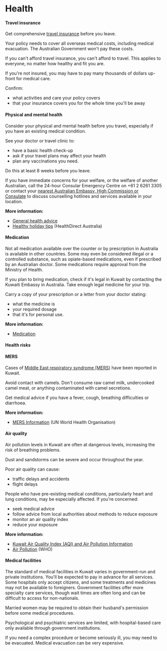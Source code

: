 # Health

#### Travel insurance

Get comprehensive [travel insurance](/before-you-go/the-basics/travel-insurance "Travel insurance") before you leave.

Your policy needs to cover all overseas medical costs, including medical evacuation. The Australian Government won't pay these costs.

If you can't afford travel insurance, you can't afford to travel. This applies to everyone, no matter how healthy and fit you are.

If you're not insured, you may have to pay many thousands of dollars up-front for medical care.

Confirm:

* what activities and care your policy covers
* that your insurance covers you for the whole time you'll be away

#### Physical and mental health

Consider your physical and mental health before you travel, especially if you have an existing medical condition.

See your doctor or travel clinic to:

* have a basic health check-up
* ask if your travel plans may affect your health
* plan any vaccinations you need.

Do this at least 8 weeks before you leave.

If you have immediate concerns for your welfare, or the welfare of another Australian, call the 24-hour Consular Emergency Centre on +61 2 6261 3305 or contact your [nearest Australian Embassy, High Commission or Consulate](https://www.dfat.gov.au/about-us/our-locations/missions/our-embassies-and-consulates-overseas) to discuss counselling hotlines and services available in your location.

**More information:**

* [General health advice](/before-you-go/health "Taking care of your health")
* [Healthy holiday tips](https://www.healthdirect.gov.au/healthy-holiday-tips-infographic) (HealthDirect Australia)

#### Medication

Not all medication available over the counter or by prescription in Australia is available in other countries. Some may even be considered illegal or a controlled substance, such as opiate-based medications, even if prescribed by an Australian doctor. Some medications require approval from the Ministry of Health.

If you plan to bring medication, check if it's legal in Kuwait by contacting the Kuwaiti Embassy in Australia. Take enough legal medicine for your trip.

Carry a copy of your prescription or a letter from your doctor stating:

* what the medicine is
* your required dosage
* that it's for personal use.

**More information:**

* [Medic](/before-you-go/health/medications "Medication and medical equipment")[ation](/node/26)

#### Health risks

#### MERS

Cases of [Middle East respiratory syndrome (MERS)](https://www.health.gov.au/diseases/middle-east-respiratory-syndrome-mers) have been reported in Kuwait.

Avoid contact with camels. Don't consume raw camel milk, undercooked camel meat, or anything contaminated with camel secretions.

Get medical advice if you have a fever, cough, breathing difficulties or diarrhoea.

**More information:**

* [MERS Information](https://www.who.int/news-room/fact-sheets/detail/middle-east-respiratory-syndrome-coronavirus-(mers-cov)) (UN World Health Organisation)

#### Air quality

Air pollution levels in Kuwait are often at dangerous levels, increasing the risk of breathing problems.

Dust and sandstorms can be severe and occur throughout the year.

Poor air quality can cause:

* traffic delays and accidents
* flight delays

People who have pre-existing medical conditions, particularly heart and lung conditions, may be especially affected. If you're concerned:

* seek medical advice
* follow advice from local authorities about methods to reduce exposure
* monitor an air quality index
* reduce your exposure

**More information:**

* [Kuwait Air Quality Index (AQI) and Air Pollution Information](https://www.iqair.com/kw/kuwait?srsltid=AfmBOoqJ8wnMsgfQlgpw2fIPoeKypqKO5GpN8OYHYCmCvsh7DRWUeYKr)
* [Air Pollution](https://www.who.int/airpollution/en/) (WHO)

#### Medical facilities

The standard of medical facilities in Kuwait varies in government-run and private institutions. You'll be expected to pay in advance for all services. Some hospitals only accept citizens, and some treatments and medicines may not be available to foreigners. Government facilities offer more specialty care services, though wait times are often long and can be difficult to access for non-nationals.

Married women may be required to obtain their husband's permission before some medical procedures.

Psychological and psychiatric services are limited, with hospital-based care only available through government institutions.

If you need a complex procedure or become seriously ill, you may need to be evacuated. Medical evacuation can be very expensive.